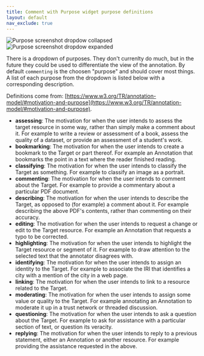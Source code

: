 ```yaml
---
title: Comment with Purpose widget purpose definitions
layout: default
nav_exclude: true
---
```



![Purpose screenshot dropdow collapsed]({{site.baseurl}}/images/purpose1.png)
![Purpose screenshot dropdow expanded]({{site.baseurl}}/images/purpose2.png)

There is a dropdown of purposes. They don't currenlty do much, but in the future they could be used to differentiate the view of the annotation.
By default `commenting` is the choosen "purpose" and should cover most things. A list of each purpose from the dropdown is listed below with a corresponding description.


Definitions come from: [https://www.w3.org/TR/annotation-model/#motivation-and-purpose](https://www.w3.org/TR/annotation-model/#motivation-and-purpose).

* **assessing**: The motivation for when the user intends to assess the target resource in some way, rather than simply make a comment about it. For example to write a review or assessment of a book, assess the quality of a dataset, or provide an assessment of a student's work.
* **bookmarking**: The motivation for when the user intends to create a bookmark to the Target or part thereof. For example an Annotation that bookmarks the point in a text where the reader finished reading.
* **classifying**: The motivation for when the user intends to classify the Target as something. For example to classify an image as a portrait.
* **commenting**: The motivation for when the user intends to comment about the Target. For example to provide a commentary about a particular PDF document.
* **describing**: The motivation for when the user intends to describe the Target, as opposed to (for example) a comment about it. For example describing the above PDF's contents, rather than commenting on their accuracy.
* **editing**: The motivation for when the user intends to request a change or edit to the Target resource. For example an Annotation that requests a typo to be corrected.
* **highlighting**: The motivation for when the user intends to highlight the Target resource or segment of it. For example to draw attention to the selected text that the annotator disagrees with.
* **identifying**: The motivation for when the user intends to assign an identity to the Target. For example to associate the IRI that identifies a city with a mention of the city in a web page.
* **linking**: The motivation for when the user intends to link to a resource related to the Target.
* **moderating**: The motivation for when the user intends to assign some value or quality to the Target. For example annotating an Annotation to moderate it up in a trust network or threaded discussion.
* **questioning**: The motivation for when the user intends to ask a question about the Target. For example to ask for assistance with a particular section of text, or question its veracity.
* **replying**: The motivation for when the user intends to reply to a previous statement, either an Annotation or another resource. For example providing the assistance requested in the above.